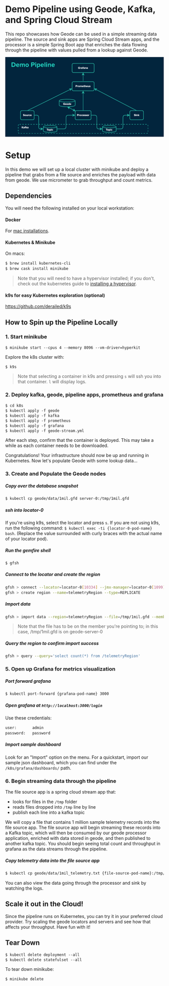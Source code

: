 # Demo Pipeline using Geode, Kafka, and Spring Cloud Stream
This repo showcases how Geode can be used in a simple streaming data pipeline. The source and sink apps are Spring Cloud Stream apps, and the processor is a simple Spring Boot app that enriches the data flowing through the pipeline with values pulled from a lookup against Geode. 

![Demo Pipeline Diagram](diagram.png)


# Setup
In this demo we will set up a local cluster with minikube and deploy a pipeline that grabs from a file source and enriches the payload with data from geode. We use micrometer to grab throughput and count metrics.

## Dependencies
You will need the following installed on your local workstation:

#### Docker
For [mac installations](https://docs.docker.com/docker-for-mac/install/).

#### Kubernetes & Minikube
On macs: 

```bash
$ brew install kubernetes-cli
$ brew cask install minikube
```

> Note that you will need to have a hypervisor installed; if you don't, check out the kubernetes guide to [installing a hypervisor](https://kubernetes.io/docs/tasks/tools/install-minikube/#install-a-hypervisor).

#### k9s for easy Kubernetes exploration (optional)
https://github.com/derailed/k9s

## How to Spin up the Pipeline Locally

### 1. Start minikube


```
$ minikube start --cpus 4 --memory 8096 --vm-driver=hyperkit
```


 Explore the k8s cluster with:
 
 ```
 $ k9s
 ```
 
> Note that selecting a container in k9s and pressing `s` will ssh you into that container. `l` will display logs.

### 2. Deploy kafka, geode, pipeline apps, prometheus and grafana

```
$ cd k8s
$ kubectl apply -f geode
$ kubectl apply -f kafka
$ kubectl apply -f prometheus
$ kubectl apply -f grafana
$ kubectl apply -f geode-stream.yml
```

After each step, confirm that the container is deployed. This may take a while as each container needs to be downloaded.

Congratulations! Your infrastructure should now be up and running in Kubernetes. Now let's populate Geode with some lookup data...

### 3. Create and Populate the Geode nodes
##### Copy over the database snapshot

```bash
$ kubectl cp geode/data/1mil.gfd server-0:/tmp/1mil.gfd
```

##### ssh into locator-0
If you're using k9s, select the locator and press `s`.
If you are not using k9s, run the following command: `$ kubectl exec -ti {locator-0-pod-name} bash`. (Replace the value surrounded with curly braces with the actual name of your locator pod).

##### Run the gemfire shell
```bash
$ gfsh
```

##### Connect to the locator and create the region

```bash
gfsh > connect --locator=locator-0[10334] --jmx-manager=locator-0[1099]
gfsh > create region --name=telemetryRegion --type=REPLICATE
```

##### Import data
```bash
gfsh > import data --region=telemetryRegion --file=/tmp/1mil.gfd --member=server-0
```
> Note that the file has to be on the member you're pointing to; in this case, /tmp/1mil.gfd is on geode-server-0

##### Query the region to confirm import success

```bash
gfsh > query --query='select count(*) from /telemetryRegion'
```


### 5. Open up Grafana for metrics visualization

##### Port forward grafana

```bash
$ kubectl port-forward {grafana-pod-name} 3000
```

##### Open grafana at `http://localhost:3000/login`
Use these credentials:

```bash
user:       admin
password:   password
```

##### Import sample dashboard
Look for an "Import" option on the menu. For a quickstart, import our sample json dashboard, which you can find under the `/k8s/grafana/dashboards/` path.


### 6. Begin streaming data through the pipeline
The file source app is a spring cloud stream app that:

- looks for files in the `/tmp` folder
- reads files dropped into `/tmp` line by line
- publish each line into a kafka topic

We will copy a file that contains 1 million sample telemetry records into the file source app. The file source app will begin streaming these records into a Kafka topic, which will then be consumed by our geode processor application, enriched with data stored in geode, and then published to another kafka topic. You should begin seeing total count and throughput in grafana as the data streams through the pipeline. 

##### Copy telemetry data into the file source app

```bash
$ kubectl cp geode/data/1mil_telemetry.txt {file-source-pod-name}:/tmp/foo/1.txt
```

You can also view the data going through the processor and sink by watching the logs. 

## Scale it out in the Cloud!
Since the pipeline runs on Kubernetes, you can try it in your preferred cloud provider. Try scaling the geode locators and servers and see how that affects your throughput. Have fun with it!

## Tear Down

```
$ kubectl delete deployment --all
$ kubectl delete statefulset --all
```

To tear down minikube:

```
$ minikube delete

```
